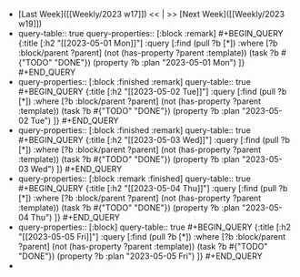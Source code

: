 - [Last Week]([[Weekly/2023 w17]]) << | >> [Next Week]([[Weekly/2023 w19]])
- query-table:: true
  query-properties:: [:block :remark]
  #+BEGIN_QUERY
  {:title [:h2 "[[2023-05-01 Mon]]"]
   :query [:find (pull ?b [*])
       :where
       [?b :block/parent ?parent]
       (not (has-property ?parent :template))
       (task ?b #{"TODO" "DONE"})
       (property ?b :plan "2023-05-01 Mon")
  ]}
  #+END_QUERY
- query-properties:: [:block :finished :remark]
  query-table:: true
  #+BEGIN_QUERY
  {:title [:h2 "[[2023-05-02 Tue]]"]
   :query [:find (pull ?b [*])
       :where
       [?b :block/parent ?parent]
       (not (has-property ?parent :template))
       (task ?b #{"TODO" "DONE"})
       (property ?b :plan "2023-05-02 Tue")
  ]}
  #+END_QUERY
- query-properties:: [:block :finished :remark]
  query-table:: true
  #+BEGIN_QUERY
  {:title [:h2 "[[2023-05-03 Wed]]"]
   :query [:find (pull ?b [*])
       :where
       [?b :block/parent ?parent]
       (not (has-property ?parent :template))
       (task ?b #{"TODO" "DONE"})
       (property ?b :plan "2023-05-03 Wed")
  ]}
  #+END_QUERY
- query-properties:: [:block :remark :finished]
  query-table:: true
  #+BEGIN_QUERY
  {:title [:h2 "[[2023-05-04 Thu]]"]
   :query [:find (pull ?b [*])
       :where
       [?b :block/parent ?parent]
       (not (has-property ?parent :template))
       (task ?b #{"TODO" "DONE"})
       (property ?b :plan "2023-05-04 Thu")
  ]}
  #+END_QUERY
- query-properties:: [:block]
  query-table:: true
  #+BEGIN_QUERY
  {:title [:h2 "[[2023-05-05 Fri]]"]
   :query [:find (pull ?b [*])
       :where
       [?b :block/parent ?parent]
       (not (has-property ?parent :template))
       (task ?b #{"TODO" "DONE"})
       (property ?b :plan "2023-05-05 Fri")
  ]}
  #+END_QUERY
-